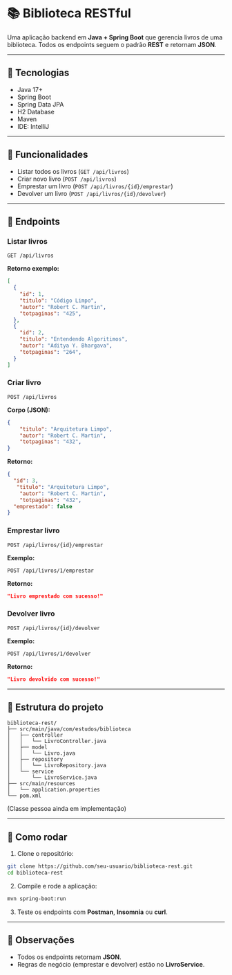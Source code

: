 # 📚 Biblioteca RESTful

Uma aplicação backend em **Java + Spring Boot** que gerencia livros de uma biblioteca.
Todos os endpoints seguem o padrão **REST** e retornam **JSON**.

---

## 🔹 Tecnologias

* Java 17+
* Spring Boot
* Spring Data JPA
* H2 Database 
* Maven
* IDE: IntelliJ

---

## 🔹 Funcionalidades

* Listar todos os livros (`GET /api/livros`)
* Criar novo livro (`POST /api/livros`)
* Emprestar um livro (`POST /api/livros/{id}/emprestar`)
* Devolver um livro (`POST /api/livros/{id}/devolver`)

---

## 🔹 Endpoints

### Listar livros

```
GET /api/livros
```

**Retorno exemplo:**

```json
[
  {
    "id": 1,
    "titulo": "Código Limpo",
    "autor": "Robert C. Martin",
    "totpaginas": "425",
  },
  {
    "id": 2,
    "titulo": "Entendendo Algoritimos",
    "autor": "Aditya Y. Bhargava",
    "totpaginas": "264",
  }
]
```

### Criar livro

```
POST /api/livros
```

**Corpo (JSON):**

```json
{
    "titulo": "Arquitetura Limpo",
    "autor": "Robert C. Martin",
    "totpaginas": "432",
}
```

**Retorno:**

```json
{
  "id": 3,
   "titulo": "Arquitetura Limpo",
    "autor": "Robert C. Martin",
    "totpaginas": "432",
  "emprestado": false
}
```

### Emprestar livro

```
POST /api/livros/{id}/emprestar
```

**Exemplo:**

```
POST /api/livros/1/emprestar
```

**Retorno:**

```json
"Livro emprestado com sucesso!"
```

### Devolver livro

```
POST /api/livros/{id}/devolver
```

**Exemplo:**

```
POST /api/livros/1/devolver
```

**Retorno:**

```json
"Livro devolvido com sucesso!"
```

---

## 🔹 Estrutura do projeto

```
biblioteca-rest/
├── src/main/java/com/estudos/biblioteca
│   ├── controller
│   │   └── LivroController.java
│   ├── model
│   │   └── Livro.java
│   ├── repository
│   │   └── LivroRepository.java
│   └── service
│       └── LivroService.java
├── src/main/resources
│   └── application.properties
└── pom.xml
```
(Classe pessoa ainda em implementação)

---

## 🔹 Como rodar

1. Clone o repositório:

```bash
git clone https://github.com/seu-usuario/biblioteca-rest.git
cd biblioteca-rest
```

2. Compile e rode a aplicação:

```bash
mvn spring-boot:run
```

3. Teste os endpoints com **Postman**, **Insomnia** ou **curl**.

---

## 🔹 Observações

* Todos os endpoints retornam **JSON**.
* Regras de negócio (emprestar e devolver) estão no **LivroService**.
